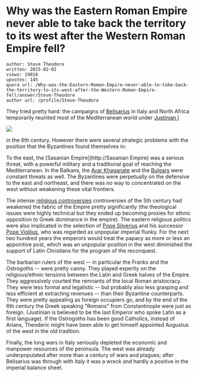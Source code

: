 # Why was the Eastern Roman Empire never able to take back the territory to its west after the Western Roman Empire fell?

	author: Steve Theodore
	written: 2015-02-02
	views: 19816
	upvotes: 145
	quora url: /Why-was-the-Eastern-Roman-Empire-never-able-to-take-back-the-territory-to-its-west-after-the-Western-Roman-Empire-fell/answer/Steve-Theodore
	author url: /profile/Steve-Theodore


They tried pretty hard: the campaigns of [Belisarius](http://en.wikipedia.org/wiki/Belisarius) in Italy and North Africa temporarily reunited most of the Mediterranean world under [Justinian I](http://en.wikipedia.org/wiki/Justinian_I)


![](https://qph.fs.quoracdn.net/main-qimg-4087c396aa33cf87ec760695a782904f)

in the 6th century. However there were several strategic problems with the position that the Byzantines found themselves in:

To the east, the [Sasanian Empire](http://Sasanian Empire) was a serious threat, with a powerful military and a traditional goal of reaching the Mediterranean. In the Balkans, the [Avar Khaganate](http://en.wikipedia.org/wiki/Avar_Khaganate) and the [Bulgars](http://en.wikipedia.org/wiki/Bulgars) were constant threats as well. The Byzantines were perpetually on the defensive to the east and northeast, and there was no way to concentrated on the west without weakening these vital frontiers. 

The intense [religious controversies](http://www.earlychristianhistory.info/monoph.html) controversies of the 5th century had weakened the fabric of the Empire pretty significantly (the theological issues were highly technical but they ended up becoming proxies for ethnic opposition to Greek dominance in the empire). The eastern religious politics were also implicated in the selection of [Pope Silverius](http://en.wikipedia.org/wiki/Pope_Silverius) and his successor [Pope Vigilius](http://en.wikipedia.org/wiki/Pope_Vigilius), who was regarded as unpopular imperial flunky. For the next two hundred years the emperors would treat the papacy as more or less an appointive post, which was an unpopular position in the west diminished the support of Latin Christians for the program of the reconquest.

The barbarian rulers of the west -- in particular the Franks and the Ostrogoths -- were pretty canny. They played expertly on the religious/ethnic tensions between the Latin and Greek halves of the Empire. They aggressively courted the remnants of the local Roman aristocracy. They were less formal and legalistic -- but probably also less grasping and less efficient at extracting revenues -- than their Byzantine counterparts. They were pretty appealing as foreign occupiers go, and by the end of the 6th century the Greek speaking "Romans" from Constantinople were just as foreign. (Justinian is believed to be the last Emperor who spoke Latin as a first language). If the Ostrogoths has been good Catholics, instead of Arians, Theoderic might have been able to get himself appointed Augustus of the west in the old tradition.

Finally, the long wars in Italy seriously depleted the economic and manpower resources of the peninsula. The west was already underpopulated after more than a century of wars and plagues; after Belisarius was through with Italy it was a wreck and hardly a positive in the imperial balance sheet.

